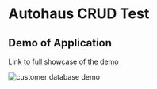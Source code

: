 # Autohaus CRUD Test
## Demo of Application
[Link to full showcase of the demo](https://www.dropbox.com/home?preview=autohaus-test-demo.mp4)
 
![customer database demo](https://s8.gifyu.com/images/autohaus-test-demo.gif)
